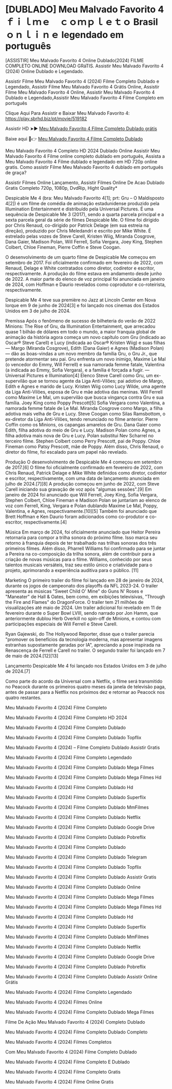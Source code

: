 # [DUBLADO] Meu Malvado Favorito 4 ｆｉｌｍｅ　ｃｏｍｐｌｅｔｏ Brasil ｏｎｌｉｎｅ legendado em português

[ASSISTIR] Meu Malvado Favorito 4 Online Dublado(2024) FILME COMPLETO ONLINE DOWNLOAD GRáTIS. Assistir Meu Malvado Favorito 4 (2024) Online Dublado e Legendado.

Assistir Filme Meu Malvado Favorito 4 (2024) Filme Completo Dublado e Legendado, Assistir Filme Meu Malvado Favorito 4 Grátis Online, Assistir Filme Meu Malvado Favorito 4 Online, Assistir Meu Malvado Favorito 4 Dublado e Legendado,Assistir Meu Malvado Favorito 4 Filme Completo em português

Clique Aqui Para Assistir e Baixar Meu Malvado Favorito 4: https://play.sbrhd.biz/pt/movie/519182

Assistir HD ➤► [Meu Malvado Favorito 4 Filme Completo Dublado grátis](https://play.sbrhd.biz/pt/movie/519182)

Baixe aqui 🔴👉 [Meu Malvado Favorito 4 Filme Completo Dublado](https://play.sbrhd.biz/pt/movie/519182)

Meu Malvado Favorito 4 Completo HD 2024 Dublado Online Assistir Meu Malvado Favorito 4 Filme online completo dublado em português, Assista a Meu Malvado Favorito 4 Filme dublado e legendado em HD 720p online gratis. Como assistir Filme Meu Malvado Favorito 4 dublado em português de graça?

Assistir Filmes Online Lançamento, Assistir Filmes Online De Acao Dublado Gratis Completo 720p, 1080p, DvdRip, Hight Quality*


Despicable Me 4 (bra: Meu Malvado Favorito 4[1]; prt: Gru – O Maldisposto 4[2]) é um filme de comédia de animação estadunidense produzido pela Illumination Entertainment e distribuído pela Universal Pictures. É uma sequência de Despicable Me 3 (2017), sendo a quarta parcela principal e a sexta parcela geral da série de filmes Despicable Me. O filme foi dirigido por Chris Renaud, co-dirigido por Patrick Delage (em sua estreia na direção), produzido por Chris Meledandri e escrito por Mike White. É estrelado pelas vozes de Steve Carell, Kristen Wiig, Miranda Cosgrove, Dana Gaier, Madison Polan, Will Ferrell, Sofia Vergara, Joey King, Stephen Colbert, Chloe Fineman, Pierre Coffin e Steve Coogan.

O desenvolvimento de um quarto filme de Despicable Me começou em setembro de 2017. Foi oficialmente confirmado em fevereiro de 2022, com Renaud, Delage e White contratados como diretor, codiretor e escritor, respectivamente. A produção do filme estava em andamento desde junho de 2022. A maior parte do elenco de voz principal foi anunciada em janeiro de 2024, com Hoffman e Daurio revelados como coprodutor e co-roteirista, respectivamente.

Despicable Me 4 teve sua première no Jazz at Lincoln Center em Nova Iorque em 9 de junho de 2024[3] e foi lançado nos cinemas dos Estados Unidos em 3 de julho de 2024.

Premissa
Após o fenômeno de sucesso de bilheteria do verão de 2022 Minions: The Rise of Gru, da Illumination Entertainment, que arrecadou quase 1 bilhão de dólares em todo o mundo, a maior franquia global de animação da história agora começa um novo capítulo com Gru (indicado ao Oscar® Steve Carell) e Lucy (indicada ao Oscar® Kristen Wiig) e suas filhas — Margo (Miranda Cosgrove), Edith (Dana Gaier) e Agnes (Madison Polan) — dão as boas-vindas a um novo membro da família Gru, o Gru Jr., que pretende atormentar seu pai.
Gru enfrenta um novo inimigo, Maxime Le Mal (o vencedor do Emmy, Will Ferrell) e sua namorada femme fatale, Valentina (a indicada ao Emmy, Sofia Vergara), e a família é forçada a fugir.
— Universal Pictures e Illumination[4]
Elenco
Steve Carell como Gru, um ex-supervilão que se tornou agente da Liga Anti-Vilões; pai adotivo de Margo, Edith e Agnes e marido de Lucy.
Kristen Wiig como Lucy Wilde, uma agente da Liga Anti-Vilões, esposa de Gru e mãe adotiva das meninas.
Will Ferrell como Maxime Le Mal, um supervilão que busca vingança contra Gru e sua família.
Joey King como Poppy Prescott[5]
Sofia Vergara como Valentina, a namorada femme fatale de Le Mal.
Miranda Cosgrove como Margo, a filha adotiva mais velha de Gru e Lucy.
Steve Coogan como Silas Ramsbottom, o ex-diretor da Liga Anti-Vilões, tendo renunciado no filme anterior.
Pierre Coffin como os Minions, os capangas amarelos de Gru.
Dana Gaier como Edith, filha adotiva do meio de Gru e Lucy.
Madison Polan como Agnes, a filha adotiva mais nova de Gru e Lucy. Polan substitui Nev Scharrel no terceiro filme.
Stephen Colbert como Perry Prescott, pai de Poppy.
Chloe Fineman como Patsy Prescott, mãe de Poppy.
Além disso, Chris Renaud, o diretor do filme, foi escalado para um papel não revelado.

Produção
O desenvolvimento de Despicable Me 4 começou em setembro de 2017.[6] O filme foi oficialmente confirmado em fevereiro de 2022, com Chris Renaud, Patrick Delage e Mike White definidos como diretor, codiretor e escritor, respectivamente, com uma data de lançamento anunciada em julho de 2024.[7][8] A produção começou em junho de 2022, com Steve Carell iniciando sua gravação de voz após "algumas sessões".[9] Em janeiro de 2024 foi anunciado que Will Ferrell, Joey King, Sofia Vergara, Stephen Colbert, Chloe Fineman e Madison Polan se juntariam ao elenco de voz com Ferrell, King, Vergara e Polan dublando Maxime Le Mal, Poppy, Valentina, e Agnes, respectivamente.[10][5] Também foi anunciado que Brett Hoffman e Ken Daurio foram adicionados como co-produtor e co-escritor, respectivamente.[4]

Música
Em março de 2024, foi oficialmente anunciado que Heitor Pereira retornaria para compor a trilha sonora do próximo filme. Isso marca seu retorno à franquia depois de ter trabalhado nas trilhas sonoras dos três primeiros filmes. Além disso, Pharrell Williams foi confirmado para se juntar a Pereira na co-composição da trilha sonora, além de contribuir para a criação de novas músicas para o filme. Williams, conhecido por seus talentos musicais versáteis, traz seu estilo único e criatividade para o projeto, aprimorando a experiência auditiva para o público. [11]

Marketing
O primeiro trailer do filme foi lançado em 28 de janeiro de 2024, durante os jogos de campeonato dos playoffs da NFL 2023-24. O trailer apresenta as músicas "Sweet Child O' Mine" do Guns N' Roses e "Maneater" de Hall & Oates, bem como, em exibições televisivas, "Through the Fire and Flames" do DragonForce. O trailer tem 21 milhões de visualizações até maio de 2024. Um trailer adicional foi revelado em 11 de fevereiro durante o Super Bowl LVIII, sendo narrado por Jon Hamm, que anteriormente dublou Herb Overkill no spin-off de Minions, e contou com participações especiais de Will Ferrell e Steve Carell.

Ryan Gajewski, do The Hollywood Reporter, disse que o trailer parecia "promover os benefícios da tecnologia moderna, mas apresentar imagens estranhas supostamente geradas por IA", apreciando a pose inspirada na Renascença de Ferrell e Carell no trailer. O segundo trailer foi lançado em 7 de maio de 2024.[12][13]

Lançamento
Despicable Me 4 foi lançado nos Estados Unidos em 3 de julho de 2024.[7]

Como parte do acordo da Universal com a Netflix, o filme será transmitido no Peacock durante os primeiros quatro meses da janela de televisão paga, antes de passar para a Netflix nos próximos dez e retornar ao Peacock nos quatro restantes.

Meu Malvado Favorito 4 (2024) Filme Completo

Meu Malvado Favorito 4 (2024) Filme Completo HD 2024

Meu Malvado Favorito 4 (2024) Filme Completo Dublado

Meu Malvado Favorito 4 (2024) Filme Completo Dublado Topflix

Meu Malvado Favorito 4 (2024) – Filme Completo Dublado Assistir Gratis

Meu Malvado Favorito 4 (2024) Filme Completo Legendado

Meu Malvado Favorito 4 (2024) Filme Completo Dublado Mega Filmes

Meu Malvado Favorito 4 (2024) Filme Completo Dublado Mega Filmes Hd

Meu Malvado Favorito 4 (2024) Filme Completo Dublado Hd

Meu Malvado Favorito 4 (2024) Filme Completo Dublado Superflix

Meu Malvado Favorito 4 (2024) Filme Completo Dublado MmFilmes

Meu Malvado Favorito 4 (2024) Filme Completo Dublado Netflix

Meu Malvado Favorito 4 (2024) Filme Completo Dublado Google Drive

Meu Malvado Favorito 4 (2024) Filme Completo Dublado Pobreflix

Meu Malvado Favorito 4 (2024) Filme Completo Dublado

Meu Malvado Favorito 4 (2024) Filme Completo Dublado Telegram

Meu Malvado Favorito 4 (2024) Filme Completo Dublado Topflix

Meu Malvado Favorito 4 (2024) Filme Completo Dublado Assistir Gratis

Meu Malvado Favorito 4 (2024) Filme Completo Dublado Online

Meu Malvado Favorito 4 (2024) Filme Completo Dublado Mega Filmes

Meu Malvado Favorito 4 (2024) Filme Completo Dublado Mega Filmes Hd

Meu Malvado Favorito 4 (2024) Filme Completo Dublado Hd

Meu Malvado Favorito 4 (2024) Filme Completo Dublado Superflix

Meu Malvado Favorito 4 (2024) Filme Completo Dublado MmFilmes

Meu Malvado Favorito 4 (2024) Filme Completo Dublado Netflix

Meu Malvado Favorito 4 (2024) Filme Completo Dublado Google Drive

Meu Malvado Favorito 4 (2024) Filme Completo Dublado Pobreflix

Meu Malvado Favorito 4 (2024) Filme Completo Dublado Assistir Online Grátis

Meu Malvado Favorito 4 (2024) Filme Completo Legendado

Meu Malvado Favorito 4 (2024) Filmes Online

Meu Malvado Favorito 4 (2024) Filme Completo Dublado Mega Filmes

Filme De Ação Meu Malvado Favorito 4 (2024) Completo Dublado

Meu Malvado Favorito 4 (2024) Filme Completo Dublado Completo

Meu Malvado Favorito 4 (2024) Filmes Completos

Com Meu Malvado Favorito 4 (2024) Filme Completo Dublado

Meu Malvado Favorito 4 (2024) Filme Completo E Dublado

Meu Malvado Favorito 4 (2024) Filme Completo Gratis

Meu Malvado Favorito 4 (2024) Filme Online Gratis
